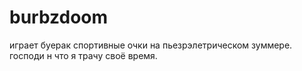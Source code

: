 # burbzdoom
играет буерак спортивные очки на пьезрэлетрическом зуммере. господи н что я трачу своё время.
